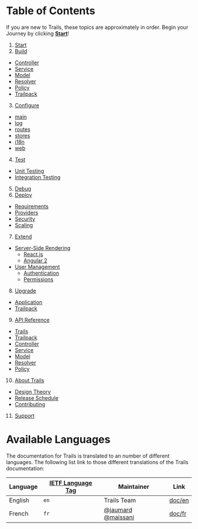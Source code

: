 # Table of Contents

If you are new to Trails, these topics are approximately in order. Begin your Journey by clicking [**Start**](/en/start.md)!

1. [Start](en/start.md)
2. [Build](/en/api/README.md)
  - [Controller](/en/api/controller.md)
  - [Service](/en/api/service.md)
  - [Model](/en/api/model.md)
  - [Resolver](/en/api/resolver.md)
  - [Policy](/en/api/policy.md)
  - [Trailpack](/en/api/trailpack.md)
3. [Configure](en/config/README.md)
  - [main](en/config/main.md)
  - [log](en/config/log.md)
  - [routes](en/config/routes.md)
  - [stores](en/config/stores.md)
  - [i18n](en/config/i18n.md)
  - [web](en/config/web.md)
4. [Test](/en/test/README.md)
 - [Unit Testing](/en/test/unit.md)
  - [Integration Testing](/en/test/integration.md)
5. [Debug](/en/debug/README.md)
6. [Deploy](/en/deploy/README.md)
  - [Requirements](/en/deploy/requirements.md)
  - [Providers](/en/deploy/providers.md)
  - [Security](/en/deploy/security.md)
  - [Scaling](/en/deploy/scaling.md)
7. [Extend](/en/extend/README.md)
  - [Server-Side Rendering](/en/extend/views/README.md)
    - [React.js](/en/extend/views/react.md)
    - [Angular 2](/en/extend/views/ng2.md)
  - [User Management](/en/extend/users/README.md)
    - [Authentication](/en/extend/users/auth.md)
    - [Permissions](/en/extend/users/permissions.md)
8. [Upgrade](/en/upgrade/README.md)
  - [Application](/en/upgrade/app.md)
  - [Trailpack](/en/upgrade/trailpack.md)
9. [API Reference](/en/ref/README.md)
  - [Trails](/en/ref/trails.md)
  - [Trailpack](/en/ref/trailpack.md)
  - [Controller](/en/ref/controller.md)
  - [Service](/en/ref/service.md)
  - [Model](/en/ref/model.md)
  - [Resolver](/en/ref/resolver.md)
  - [Policy](/en/ref/policy.md)
10. [About Trails](/en/about/README.md)
  - [Design Theory](/en/about/theory.md)
  - [Release Schedule](https://github.com/trailsjs/trails/blob/master/ROADMAP.md)
  - [Contributing](https://github.com/trailsjs/trails/blob/master/.github/CONTRIBUTING.md)
11. [Support](http://trailsjs.io/support)

# Available Languages
The documentation for Trails is translated to an number of different languages.
The following list link to those different translations of the Trails documentation:

| Language                     | [IETF Language Tag](https://en.wikipedia.org/wiki/IETF_language_tag)  | Maintainer        | Link |
| ---------------------------- | ------- | ------------------ | ---------------------------------- |
| English                    | `en`    | Trails Team | [doc/en](en/) |
| French                     | `fr`    | [@jaumard](https://github.com/jaumard) [@maissani](https://github.com/maissani) | [doc/fr](fr/) |
